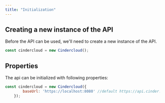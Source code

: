 ```yaml
---
title: "Initialization"
---
```


## Creating a new instance of the API

Before the API can be used, we'll need to create a new instance of the API.

```javascript
const cindercloud = new Cindercloud();
```

## Properties

The api can be initialized with following properties:

```javascript
const cindercloud = new Cindercloud({
	    baseUrl: 'https://localhost:8080' //default https://api.cinder.cloud
	});
```